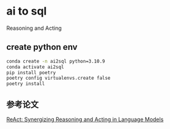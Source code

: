 # ai to sql
Reasoning and Acting


## create python env
```bash
conda create -n ai2sql python=3.10.9
conda activate ai2sql
pip install poetry
poetry config virtualenvs.create false
poetry install
```



## 参考论文
[ReAct: Synergizing Reasoning and Acting in Language Models](https://arxiv.org/abs/2210.03629)